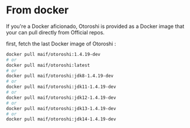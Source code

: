 # From docker

If you're a Docker aficionado, Otoroshi is provided as a Docker image that your can pull directly from Official repos.

first, fetch the last Docker image of Otoroshi :

```sh
docker pull maif/otoroshi:1.4.19-dev
# or 
docker pull maif/otoroshi:latest
# or 
docker pull maif/otoroshi:jdk8-1.4.19-dev
# or 
docker pull maif/otoroshi:jdk11-1.4.19-dev
# or 
docker pull maif/otoroshi:jdk12-1.4.19-dev
# or 
docker pull maif/otoroshi:jdk13-1.4.19-dev
# or 
docker pull maif/otoroshi:jdk14-1.4.19-dev
```